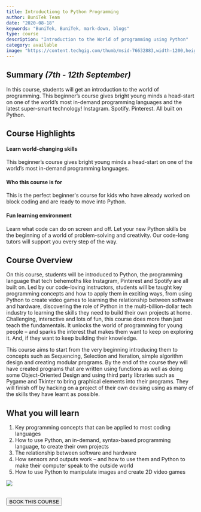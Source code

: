 ```yaml
---
title: Introductiong to Python Programming
author: BuniTek Team
date: "2020-08-18"
keywords: "BuniTek, BuniTek, mark-down, blogs"
type: course
description: "Introduction to the World of programming using Python"
category: available
image: "https://content.techgig.com/thumb/msid-76632883,width-1200,height-900,resizemode-4/76632883.jpg"
---
```

<div class ="markdown__content">
<h2 class='markdown__section'> <span class="test">Summary <i>(7th - 12th September)</i></span> </h2>
  <p class="markdown_paragraph ">
  In this course, students will get an introduction to the world of programming. This beginner’s course gives bright young minds a head-start on one of the world’s most in-demand programming languages and the latest super-smart technology! Instagram. Spotify. Pinterest. All built on Python. 
  </p>

  

<h2 class='markdown__section'> Course Highlights </h2>

  <h4 class="markdown__sub-section"><span>Learn world-changing skills</span></h4>
    <p class="markdown_paragraph">
      This beginner’s course gives bright young minds a head-start on one of the world’s most in-demand programming languages. 
    </p>



  <h4 class="markdown__sub-section"> <span>Who this course is for</span> </h4>
    <p class="markdown_paragraph">
      This is the perfect beginner's course for kids who have already worked on block coding and are ready to move into Python. 
    </p>


  <h4 class="markdown__sub-section"> <span>Fun learning environment</span> </h4>
    <p class="markdown_paragraph">
      Learn what code can do on screen and off. Let your new Python skills be the beginning of a world of problem-solving and creativity. Our code-long tutors will support you every step of the way.
    </p>



<h2 class='markdown__section'> Course Overview </h2>
  <p class="markdown_paragraph">
    On this course, students will be introduced to Python, the programming language that tech behemoths like Instagram, Pinterest and Spotify are all built on. Led by our code-loving instructors, students will be taught key programming concepts and how to apply them in exciting ways, from using Python to create video games to learning the relationship between software and hardware, discovering the role of Python in the multi-billion-dollar tech industry to learning the skills they need to build their own projects at home. Challenging, interactive and lots of fun, this course does more than just teach the fundamentals. It unlocks the world of programming for young people – and sparks the interest that makes them want to keep on exploring it. And, if they want to keep building their knowledge.
  </p>
  <p class="markdown_paragraph">
  This course aims to start from the very beginning introducing them to concepts such as Sequencing, Selection and Iteration, simple algorithm design and creating modular programs. By the end of the course they will have created programs that are written using functions as well as doing some Object-Oriented Design and using third party libraries such as Pygame and Tkinter to bring graphical elements into their programs. They will finish off by hacking on a project of their own devising using as many of the skills they have learnt as possible.
  </p>



<h2 class='markdown__section'>  What you will learn </h2>
  <ol>
    <li>Key programming concepts that can be applied to most coding languages</li>
    <li>How to use Python, an in-demand, syntax-based programming language, to create their own projects</li>
    <li>The relationship between software and hardware</li>
    <li>How sensors and outputs work – and how to use them and Python to make their computer speak to the outside world</li>
    <li>How to use Python to manipulate images and create 2D video games </li>
  </ol>

  <img class="markdown__image" src="https://opensource.com/sites/default/files/lead-images/header.png" />

<br><a href="https://forms.gle/YshP2RryEUeqiXqH9" target="_blank"><button class="markdown__button is-primary has-bg-primary">BOOK THIS COURSE  <div class="markdown__button__overlay"></div></button> </a>


</div>
